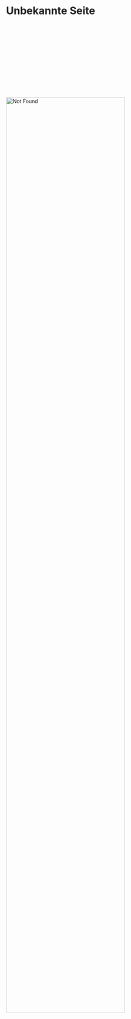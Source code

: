 # Unbekannte Seite

<style>
  img {
    width:80%;
    margin:5vh auto;
  }
</style>

![Not Found](../assets/svg/banner/baustelle.svg)
